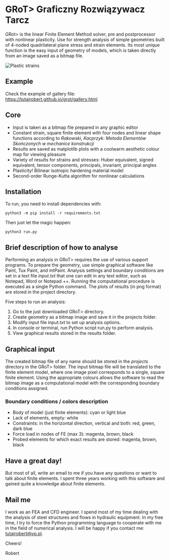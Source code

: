 # GRoT> Graficzny Rozwiązywacz Tarcz
GRot> is the linear Finite Element Method solver, pre and postprocessor with nonlinear plasticity. Use for strength analysis of simple geometries built of 4-noded quadrilateral plane stress and strain elements. Its most unique function is the easy input of geometry of models, which is taken directly from an image saved as a bitmap file.

![Plastic strains](https://tutajrobert.github.io/grot/pl_strain.png "Plastic strains plot")

## Example
Check the example of gallery file:</br>
https://tutajrobert.github.io/grot/gallery.html</br>

## Core
- Input is taken as a bitmap file prepared in any graphic editor
- Constant strain, square finite element with four nodes and linear shape functions according to *Rakowski, Kacprzyk: Metoda Elementów Skończonych w mechanice konstrukcji*
- Results are saved as matplotlib plots with a coolwarm aesthetic colour map for viewing pleasure
- Variety of results for strains and stresses: Huber equivalent, signed equivalent, tensor components, principals, invariant, principal angles
- Plasticity! Bilinear isotropic hardening material model
- Second-order Runge-Kutta algorithm for nonlinear calculations

## Installation
To run, you need to install dependencies with: 
```
python3 -m pip install -r requirements.txt
```
Then just let the magic happen:
```
python3 run.py
```

## Brief description of how to analyse

Performing an analysis in GRoT> requires the use of various support programs. To prepare the geometry, use simple graphical software like Paint, Tux Paint, and mtPaint. Analysis settings and boundary conditions are set in a text file *input.txt* that one can edit in any text editor, such as Notepad, Word or Notepad ++. Running the computational procedure is executed as a single Python command. The plots of results (in png format) are stored in the project directory.

Five steps to run an analysis:
1. Go to the just downloaded GRoT> directory.
2. Create geometry as a bitmap image and save it in the projects folder.
3. Modify input file input.txt to set up analysis options.
4. In console or terminal, run Python script run.py to perform analysis.
5. View graphical results stored in the results folder.

## Graphical input

The created bitmap file of any name should be stored in the *projects* directory in the GRoT> folder. The input bitmap file will be translated to the finite element model, where one image pixel corresponds to a single, square finite element. Using the appropriate colours allows the software to read the bitmap image as a computational model with the corresponding boundary conditions assigned.

### Boundary conditions / colors description

- Body of model (just finite elements): cyan or light blue
- Lack of elements, empty: white
- Constraints: in the horizontal direction, vertical and both: red, green, dark blue
- Force load in nodes of FE (max 3): magenta, brown, black
- Probed elements for which exact results are stored: magenta, brown, black

## Have a great day!
But most of all, write an email to me if you have any questions or want to talk about finite elements. I spent three years working with this software and gained quite a knowledge about finite elements.

## Mail me
I work as an FEA and CFD engineer. I spend most of my time dealing with the analysis of steel structures and flows in hydraulic equipment. In my free time, I try to force the Python programming language to cooperate with me in the field of numerical analysis. I will be happy if you contact me: tutajrobert@vp.pl.

Cheers!

Robert

